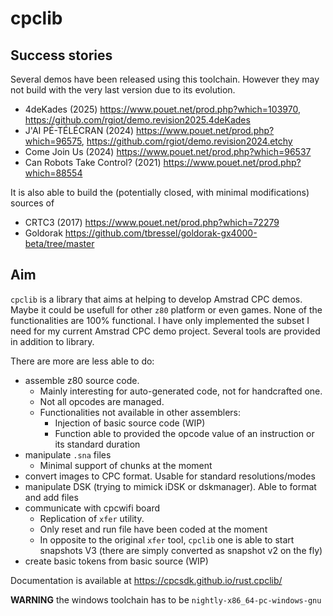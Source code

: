 # cpclib


 ## Success stories

 Several demos have been released using this toolchain. However they may not build with the very last version due to its evolution.

 - 4deKades (2025) <https://www.pouet.net/prod.php?which=103970>, <https://github.com/rgiot/demo.revision2025.4deKades>
 -  J'AI PÉ-TÉLÉCRAN (2024) <https://www.pouet.net/prod.php?which=96575>, <https://github.com/rgiot/demo.revision2024.etchy>
 -  Come Join Us (2024) <https://www.pouet.net/prod.php?which=96537>
 -  Can Robots Take Control? (2021) <https://www.pouet.net/prod.php?which=88554>

It is also able to build the (potentially closed, with minimal modifications) sources of

 - CRTC3 (2017) <https://www.pouet.net/prod.php?which=72279>
 - Goldorak <https://github.com/tbressel/goldorak-gx4000-beta/tree/master>
 
## Aim

`cpclib` is a library that aims at helping to develop Amstrad CPC demos.
Maybe it could be usefull for other `z80` platform or even games.
None of the functionalities are 100% functional. I have only implemented the subset I need for my current Amstrad CPC demo project.
Several tools are provided in addition to library.

There are more are less able to do:

 - assemble z80 source code. 
   * Mainly interesting for auto-generated code, not for handcrafted one.
   * Not all opcodes are managed.
   * Functionalities not available in other assemblers:
     - Injection of basic source code (WIP)
	 - Function able to provided the opcode value of an instruction or its standard duration
 - manipulate `.sna` files
   *  Minimal support of chunks at the moment
 - convert images to CPC format. Usable for standard resolutions/modes
 - manipulate DSK (trying to mimick iDSK or dskmanager). Able to format and add files
 - communicate with cpcwifi board
    * Replication of `xfer` utility.
	* Only reset and run file have been coded at the moment
	* In opposite to the original `xfer` tool, `cpclib` one is able to start snapshots V3 (there are simply converted as snapshot v2 on the fly)
 - create basic tokens from basic source (WIP)


 Documentation is available at <https://cpcsdk.github.io/rust.cpclib/>

 **WARNING** the windows toolchain has to be `nightly-x86_64-pc-windows-gnu`
